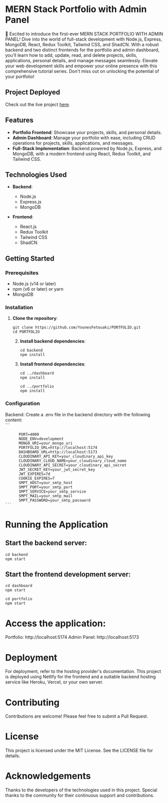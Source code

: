 # MERN Stack Portfolio with Admin Panel

🚀 Excited to introduce the first-ever MERN STACK PORTFOLIO WITH ADMIN PANEL! Dive into the world of full-stack development with Node.js, Express, MongoDB, React, Redux Toolkit, Tailwind CSS, and ShadCN. With a robust backend and two distinct frontends for the portfolio and admin dashboard, you'll learn how to add, update, read, and delete projects, skills, applications, personal details, and manage messages seamlessly. Elevate your web development skills and empower your online presence with this comprehensive tutorial series. Don't miss out on unlocking the potential of your portfolio!

## Project Deployed

Check out the live project [here](https://fetouaki-younes.netlify.app/).

## Features

- **Portfolio Frontend**: Showcase your projects, skills, and personal details.
- **Admin Dashboard**: Manage your portfolio with ease, including CRUD operations for projects, skills, applications, and messages.
- **Full-Stack Implementation**: Backend powered by Node.js, Express, and MongoDB, with a modern frontend using React, Redux Toolkit, and Tailwind CSS.

## Technologies Used

- **Backend**:
  - Node.js
  - Express.js
  - MongoDB

- **Frontend**:
  - React.js
  - Redux Toolkit
  - Tailwind CSS
  - ShadCN

## Getting Started

### Prerequisites

- Node.js (v14 or later)
- npm (v6 or later) or yarn
- MongoDB

### Installation

1. **Clone the repository**:
   ```
   git clone https://github.com/YounesFetouaki/PORTFOLIO.git
   cd PORTFOLIO
   ```

   2. **Install backend dependencies**:
      ```
      cd backend
      npm install
      ```
   3. **Install frontend dependencies**:
      ```
      cd ../dashboard
      npm install
      ```
      ```
      cd ../portfolio
      npm install
      ```
  ### Configuration
  Backend:
    Create a .env file in the backend directory with the following content: <br>
    ```
    
          PORT=4000
          NODE_ENV=development
          MONGO_URI=your_mongo_uri
          PORTFOLIO_URL=http://localhost:5174
          DASHBOARD_URL=http://localhost:5173
          CLOUDINARY_API_KEY=your_cloudinary_api_key
          CLOUDINARY_CLOUD_NAME=your_cloudinary_cloud_name
          CLOUDINARY_API_SECRET=your_cloudinary_api_secret
          JWT_SECRET_KEY=your_jwt_secret_key
          JWT_EXPIRES=7d
          COOKIE_EXPIRES=7
          SMPT_HOST=your_smtp_host
          SMPT_PORT=your_smtp_port
          SMPT_SERVICE=your_smtp_service
          SMPT_MAIL=your_smtp_mail
          SMPT_PASSWORD=your_smtp_password
    ```
 # Running the Application

## Start the backend server:

```
cd backend
npm start
```
## Start the frontend development server:
```
cd dashboard
npm start
```
```
cd portfolio
npm start
```
# Access the application:

Portfolio: http://localhost:5174
Admin Panel: http://localhost:5173

# Deployment

For deployment, refer to the hosting provider's documentation. This project is deployed using Netlify for the frontend and a suitable backend hosting service like Heroku, Vercel, or your own server.

# Contributing

Contributions are welcome! Please feel free to submit a Pull Request.

# License

This project is licensed under the MIT License. See the LICENSE file for details.

# Acknowledgements

Thanks to the developers of the technologies used in this project.
Special thanks to the community for their continuous support and contributions.